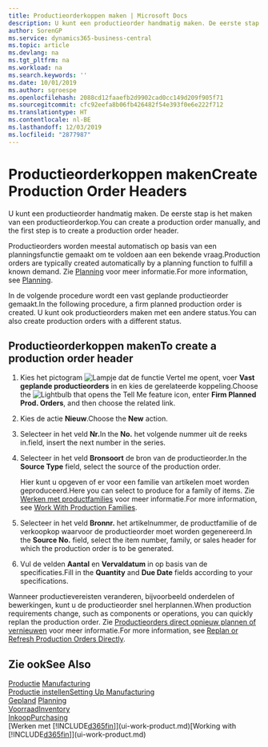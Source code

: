 ```yaml
---
title: Productieorderkoppen maken | Microsoft Docs
description: U kunt een productieorder handmatig maken. De eerste stap is het maken van een productieorderkop.
author: SorenGP
ms.service: dynamics365-business-central
ms.topic: article
ms.devlang: na
ms.tgt_pltfrm: na
ms.workload: na
ms.search.keywords: ''
ms.date: 10/01/2019
ms.author: sgroespe
ms.openlocfilehash: 2088cd12faaefb2d9902cad0cc149d209f905f71
ms.sourcegitcommit: cfc92eefa8b06fb426482f54e393f0e6e222f712
ms.translationtype: HT
ms.contentlocale: nl-BE
ms.lasthandoff: 12/03/2019
ms.locfileid: "2877987"
---
```

# <a name="create-production-order-headers"></a><span data-ttu-id="130e6-103">Productieorderkoppen maken</span><span class="sxs-lookup"><span data-stu-id="130e6-103">Create Production Order Headers</span></span>
<span data-ttu-id="130e6-104">U kunt een productieorder handmatig maken. De eerste stap is het maken van een productieorderkop.</span><span class="sxs-lookup"><span data-stu-id="130e6-104">You can create a production order manually, and the first step is to create a production order header.</span></span>

<span data-ttu-id="130e6-105">Productieorders worden meestal automatisch op basis van een planningsfunctie gemaakt om te voldoen aan een bekende vraag.</span><span class="sxs-lookup"><span data-stu-id="130e6-105">Production orders are typically created automatically by a planning function to fulfill a known demand.</span></span> <span data-ttu-id="130e6-106">Zie [Planning](production-planning.md) voor meer informatie.</span><span class="sxs-lookup"><span data-stu-id="130e6-106">For more information, see [Planning](production-planning.md).</span></span>   

<span data-ttu-id="130e6-107">In de volgende procedure wordt een vast geplande productieorder gemaakt.</span><span class="sxs-lookup"><span data-stu-id="130e6-107">In the following procedure, a firm planned production order is created.</span></span> <span data-ttu-id="130e6-108">U kunt ook productieorders maken met een andere status.</span><span class="sxs-lookup"><span data-stu-id="130e6-108">You can also create production orders with a different status.</span></span>  

## <a name="to-create-a-production-order-header"></a><span data-ttu-id="130e6-109">Productieorderkoppen maken</span><span class="sxs-lookup"><span data-stu-id="130e6-109">To create a production order header</span></span>  
1.  <span data-ttu-id="130e6-110">Kies het pictogram ![Lampje dat de functie Vertel me opent](media/ui-search/search_small.png "Vertel me wat u wilt doen"), voer **Vast geplande productieorders** in en kies de gerelateerde koppeling.</span><span class="sxs-lookup"><span data-stu-id="130e6-110">Choose the ![Lightbulb that opens the Tell Me feature](media/ui-search/search_small.png "Tell me what you want to do") icon, enter **Firm Planned Prod. Orders**, and then choose the related link.</span></span>  
2.  <span data-ttu-id="130e6-111">Kies de actie **Nieuw**.</span><span class="sxs-lookup"><span data-stu-id="130e6-111">Choose the **New** action.</span></span>  
3.  <span data-ttu-id="130e6-112">Selecteer in het veld **Nr.**</span><span class="sxs-lookup"><span data-stu-id="130e6-112">In the **No.**</span></span> <span data-ttu-id="130e6-113">het volgende nummer uit de reeks in.</span><span class="sxs-lookup"><span data-stu-id="130e6-113">field, insert the next number in the series.</span></span>  
4.  <span data-ttu-id="130e6-114">Selecteer in het veld **Bronsoort** de bron van de productieorder.</span><span class="sxs-lookup"><span data-stu-id="130e6-114">In the **Source Type** field, select the source of the production order.</span></span>

    <span data-ttu-id="130e6-115">Hier kunt u opgeven of er voor een familie van artikelen moet worden geproduceerd.</span><span class="sxs-lookup"><span data-stu-id="130e6-115">Here you can select to produce for a family of items.</span></span> <span data-ttu-id="130e6-116">Zie [Werken met productfamilies](production-how-work-family.md) voor meer informatie.</span><span class="sxs-lookup"><span data-stu-id="130e6-116">For more information, see [Work With Production Families](production-how-work-family.md).</span></span>
5.  <span data-ttu-id="130e6-117">Selecteer in het veld **Bronnr.** het artikelnummer, de productfamilie of de verkoopkop waarvoor de productieorder moet worden gegenereerd.</span><span class="sxs-lookup"><span data-stu-id="130e6-117">In the **Source No.** field, select the item number, family, or sales header for which the production order is to be generated.</span></span>  
6.  <span data-ttu-id="130e6-118">Vul de velden **Aantal** en **Vervaldatum** in op basis van de specificaties.</span><span class="sxs-lookup"><span data-stu-id="130e6-118">Fill in the **Quantity** and **Due Date** fields according to your specifications.</span></span>  

<span data-ttu-id="130e6-119">Wanneer productievereisten veranderen, bijvoorbeeld onderdelen of bewerkingen, kunt u de productieorder snel herplannen.</span><span class="sxs-lookup"><span data-stu-id="130e6-119">When production requirements change, such as components or operations, you can quickly replan the production order.</span></span> <span data-ttu-id="130e6-120">Zie [Productieorders direct opnieuw plannen of vernieuwen](production-how-to-replan-refresh-production-orders.md) voor meer informatie.</span><span class="sxs-lookup"><span data-stu-id="130e6-120">For more information, see [Replan or Refresh Production Orders Directly](production-how-to-replan-refresh-production-orders.md).</span></span> 

## <a name="see-also"></a><span data-ttu-id="130e6-121">Zie ook</span><span class="sxs-lookup"><span data-stu-id="130e6-121">See Also</span></span>  
<span data-ttu-id="130e6-122">[Productie](production-manage-manufacturing.md)  </span><span class="sxs-lookup"><span data-stu-id="130e6-122">[Manufacturing](production-manage-manufacturing.md)  </span></span>  
[<span data-ttu-id="130e6-123">Productie instellen</span><span class="sxs-lookup"><span data-stu-id="130e6-123">Setting Up Manufacturing</span></span>](production-configure-production-processes.md)  
<span data-ttu-id="130e6-124">[Gepland](production-planning.md)    </span><span class="sxs-lookup"><span data-stu-id="130e6-124">[Planning](production-planning.md)    </span></span>  
[<span data-ttu-id="130e6-125">Voorraad</span><span class="sxs-lookup"><span data-stu-id="130e6-125">Inventory</span></span>](inventory-manage-inventory.md)  
[<span data-ttu-id="130e6-126">Inkoop</span><span class="sxs-lookup"><span data-stu-id="130e6-126">Purchasing</span></span>](purchasing-manage-purchasing.md)  
<span data-ttu-id="130e6-127">[Werken met [!INCLUDE[d365fin](includes/d365fin_md.md)]](ui-work-product.md)</span><span class="sxs-lookup"><span data-stu-id="130e6-127">[Working with [!INCLUDE[d365fin](includes/d365fin_md.md)]](ui-work-product.md)</span></span>
